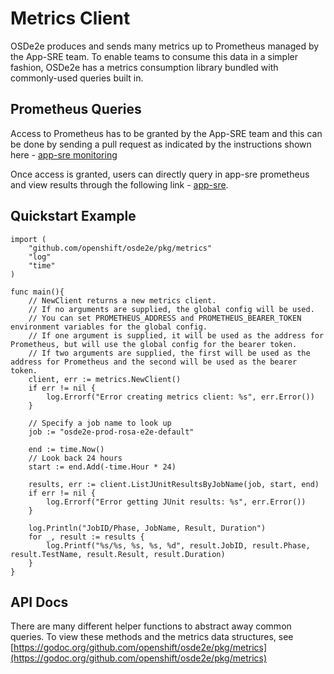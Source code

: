# Metrics Client

OSDe2e produces and sends many metrics up to Prometheus managed by the App-SRE team. To enable teams to consume this data in a simpler fashion, OSDe2e has a metrics consumption library bundled with commonly-used queries built in.


## Prometheus Queries

Access to Prometheus has to be granted by the App-SRE team and this can be done by sending a pull request as indicated by the instructions shown here - [app-sre monitoring](https://gitlab.cee.redhat.com/service/app-interface/-/blob/master/docs/app-sre/monitoring.md#prometheus)


Once access is granted, users can directly query in app-sre prometheus and view results through the following link - [app-sre](https://prometheus.app-sre-prod-01.devshift.net/).




## Quickstart Example

```golang
import (
    "github.com/openshift/osde2e/pkg/metrics"
    "log"
    "time"
)

func main(){
    // NewClient returns a new metrics client.
    // If no arguments are supplied, the global config will be used.
    // You can set PROMETHEUS_ADDRESS and PROMETHEUS_BEARER_TOKEN environment variables for the global config.
    // If one argument is supplied, it will be used as the address for Prometheus, but will use the global config for the bearer token.
    // If two arguments are supplied, the first will be used as the address for Prometheus and the second will be used as the bearer token.
    client, err := metrics.NewClient()
    if err != nil {
        log.Errorf("Error creating metrics client: %s", err.Error())
    }

    // Specify a job name to look up
    job := "osde2e-prod-rosa-e2e-default"

    end := time.Now()
    // Look back 24 hours
	start := end.Add(-time.Hour * 24)

    results, err := client.ListJUnitResultsByJobName(job, start, end)
    if err != nil {
        log.Errorf("Error getting JUnit results: %s", err.Error())
    }

    log.Println("JobID/Phase, JobName, Result, Duration")
    for _, result := results {
        log.Printf("%s/%s, %s, %s, %d", result.JobID, result.Phase, result.TestName, result.Result, result.Duration)
    }
}

```

## API Docs

There are many different helper functions to abstract away common queries. To view these methods and the metrics data structures, see [https://godoc.org/github.com/openshift/osde2e/pkg/metrics](https://godoc.org/github.com/openshift/osde2e/pkg/metrics)

